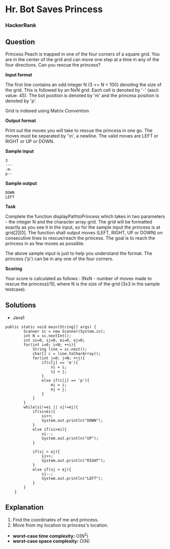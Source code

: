 # Hr. Bot Saves Princess

### HackerRank

## Question

Princess Peach is trapped in one of the four corners of a square grid. You are in the center of the grid and can move one step at a time in any of the four directions. Can you rescue the princess?

**Input format**

The first line contains an odd integer N (3 <= N < 100) denoting the size of the grid. This is followed by an NxN grid. Each cell is denoted by '-' (ascii value: 45). The bot position is denoted by 'm' and the princess position is denoted by 'p'.

Grid is indexed using Matrix Convention

**Output format**

Print out the moves you will take to rescue the princess in one go. The moves must be separated by '\n', a newline. The valid moves are LEFT or RIGHT or UP or DOWN.

**Sample input**
```
3
---
-m-
p--
```

**Sample output**
```
DOWN
LEFT
```

**Task**

Complete the function displayPathtoPrincess which takes in two parameters - the integer N and the character array grid. The grid will be formatted exactly as you see it in the input, so for the sample input the princess is at grid[2][0]. The function shall output moves (LEFT, RIGHT, UP or DOWN) on consecutive lines to rescue/reach the princess. The goal is to reach the princess in as few moves as possible.

The above sample input is just to help you understand the format. The princess ('p') can be in any one of the four corners.

**Scoring**

Your score is calculated as follows : (NxN - number of moves made to rescue the princess)/10, where N is the size of the grid (3x3 in the sample testcase).

## Solutions

* Java1
```
public static void main(String[] args) {
        Scanner sc = new Scanner(System.in);
        int N = sc.nextInt();
        int si=0, sj=0, ei=0, ej=0;
        for(int i=0; i<N; ++i){
            String line = sc.next();
            char[] c = line.toCharArray();
            for(int j=0; j<N; ++j){
                if(c[j] == 'm'){
                    si = i;
                    sj = j;
                }
                else if(c[j] == 'p'){
                    ei = i;
                    ej = j;
                }
            }                
        }
        while(si!=ei || sj!=ej){
            if(si<ei){
                si++;
                System.out.println("DOWN");
            }
            else if(si>ei){
                si--;
                System.out.println("UP");
            }
            
            if(sj < ej){
                sj++;
                System.out.println("RIGHT");
            }
            else if(sj > ej){
                sj--;
                System.out.println("LEFT");
            }
        }
    }
```

## Explanation

1. Find the coordinates of me and princess.
2. Move from my location to princess's location.

* **worst-case time complexity:** O(N<sup>2</sup>)
* **worst-case space complexity:** O(N)

